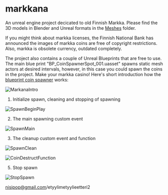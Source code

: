 # markkana
An unreal engine project decicated to old Finnish Markka. Please find the 3D models in Blender and Unreal formats in the [Meshes](https://github.com/nisipop/markkana/tree/main/Meshes) folder.

If you might think about markka licenses, the Finnish National Bank has announced the images of markka coins are free of copyright restrictions. Also, markka is obsolete currency, outdated completely.

The project also contains a couple of Unreal Blueprints that are free to use. The main blue print "BP_CoinSpawnerSpot_001.uasset" spawns static mesh actors at desired intervals, however, in this case you could spawn the coins in the project. Make your markka casino! Here's short introduction how the [blueprint coin spawner](https://github.com/nisipop/markkana/tree/main/Blueprints) works:

![MarkanaIntro](https://github.com/nisipop/markkana/assets/53601721/7db5c3b1-e56d-4374-a5f9-b62a3db0bb4d)


1) Initialize spawn, cleaning and stopping of spawning


![SpawnBeginPlay](https://github.com/nisipop/markkana/assets/53601721/abce85bb-9f32-414f-b036-30908c00925b)

2) The main spawning custom event


![SpawnMain](https://github.com/nisipop/markkana/assets/53601721/d55a8794-4642-45a0-b4ea-d9c53354b9bf)


3) The cleanup custom event and function


![SpawnClean](https://github.com/nisipop/markkana/assets/53601721/0af18ba9-e56a-4b6e-98cb-ae4832ad788a)

![CoinDestructFunction](https://github.com/nisipop/markkana/assets/53601721/1095ecb1-d942-4f63-8444-23a351a314af)


5) Stop spawn


![StopSpawn](https://github.com/nisipop/markkana/assets/53601721/23a8fb01-09c9-4bd7-8b98-ccbf0793504a)


nisipop@gmail.com/etyylimetyylieetteri2
